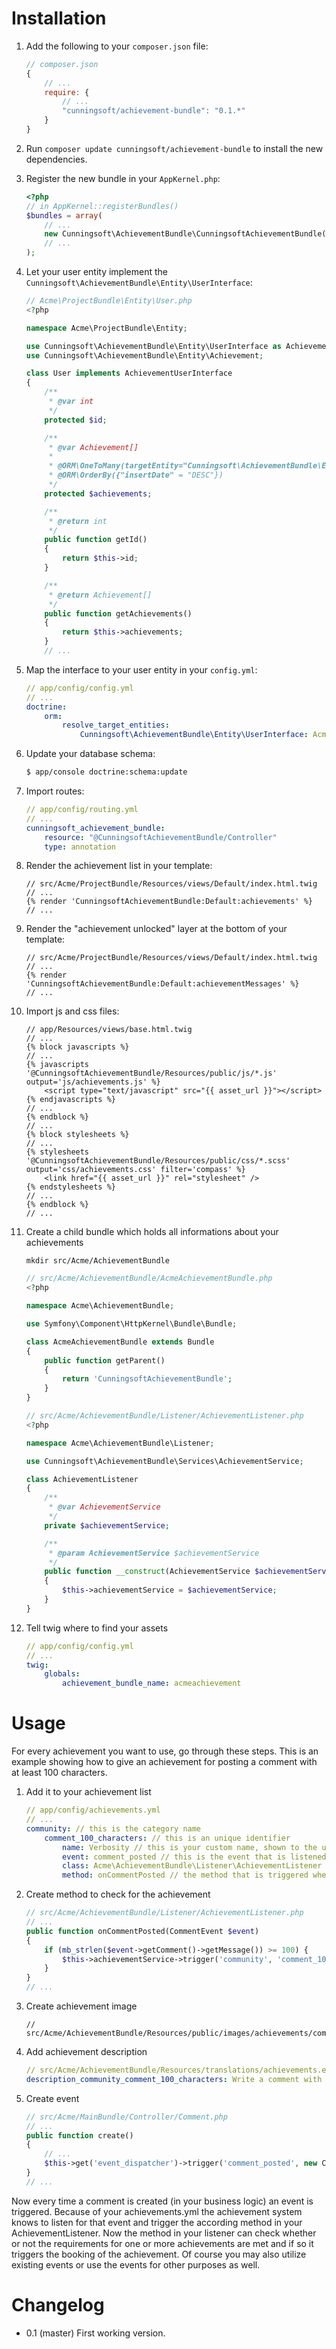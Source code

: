 Installation
============

1. Add the following to your `composer.json` file:

    ```js
    // composer.json
    {
        // ...
        require: {
            // ...
            "cunningsoft/achievement-bundle": "0.1.*"
        }
    }
    ```

2. Run `composer update cunningsoft/achievement-bundle` to install the new dependencies.

3. Register the new bundle in your `AppKernel.php`:

    ```php
    <?php
    // in AppKernel::registerBundles()
    $bundles = array(
        // ...
        new Cunningsoft\AchievementBundle\CunningsoftAchievementBundle(),
        // ...
    );
    ```

4. Let your user entity implement the `Cunningsoft\AchievementBundle\Entity\UserInterface`:

    ```php
    // Acme\ProjectBundle\Entity\User.php
    <?php

    namespace Acme\ProjectBundle\Entity;

    use Cunningsoft\AchievementBundle\Entity\UserInterface as AchievementUserInterface;
    use Cunningsoft\AchievementBundle\Entity\Achievement;

    class User implements AchievementUserInterface
    {
        /**
         * @var int
         */
        protected $id;

        /**
         * @var Achievement[]
         *
         * @ORM\OneToMany(targetEntity="Cunningsoft\AchievementBundle\Entity\Achievement", mappedBy="user")
         * @ORM\OrderBy({"insertDate" = "DESC"})
         */
        protected $achievements;

        /**
         * @return int
         */
        public function getId()
        {
            return $this->id;
        }

        /**
         * @return Achievement[]
         */
        public function getAchievements()
        {
            return $this->achievements;
        }
        // ...
    ```

5. Map the interface to your user entity in your `config.yml`:

    ```yaml
    // app/config/config.yml
    // ...
    doctrine:
        orm:
            resolve_target_entities:
                Cunningsoft\AchievementBundle\Entity\UserInterface: Acme\ProjectBundle\Entity\User
    ```

6. Update your database schema:

    ```bash
    $ app/console doctrine:schema:update
    ```

7. Import routes:

    ```yaml
    // app/config/routing.yml
    // ...
    cunningsoft_achievement_bundle:
        resource: "@CunningsoftAchievementBundle/Controller"
        type: annotation
    ```

8. Render the achievement list in your template:

    ```twig
    // src/Acme/ProjectBundle/Resources/views/Default/index.html.twig
    // ...
    {% render 'CunningsoftAchievementBundle:Default:achievements' %}
    // ...
    ```

9. Render the "achievement unlocked" layer at the bottom of your template:

    ```twig
    // src/Acme/ProjectBundle/Resources/views/Default/index.html.twig
    // ...
    {% render 'CunningsoftAchievementBundle:Default:achievementMessages' %}
    // ...
    ```

10. Import js and css files:

    ```twig
    // app/Resources/views/base.html.twig
    // ...
    {% block javascripts %}
    // ...
    {% javascripts '@CunningsoftAchievementBundle/Resources/public/js/*.js' output='js/achievements.js' %}
        <script type="text/javascript" src="{{ asset_url }}"></script>
    {% endjavascripts %}
    // ...
    {% endblock %}
    // ...
    {% block stylesheets %}
    // ...
    {% stylesheets '@CunningsoftAchievementBundle/Resources/public/css/*.scss' output='css/achievements.css' filter='compass' %}
        <link href="{{ asset_url }}" rel="stylesheet" />
    {% endstylesheets %}
    // ...
    {% endblock %}
    // ...
    ```

11. Create a child bundle which holds all informations about your achievements

    ```
    mkdir src/Acme/AchievementBundle
    ```

    ```php
    // src/Acme/AchievementBundle/AcmeAchievementBundle.php
    <?php

    namespace Acme\AchievementBundle;

    use Symfony\Component\HttpKernel\Bundle\Bundle;

    class AcmeAchievementBundle extends Bundle
    {
        public function getParent()
        {
            return 'CunningsoftAchievementBundle';
        }
    }
    ```

    ```php
    // src/Acme/AchievementBundle/Listener/AchievementListener.php
    <?php

    namespace Acme\AchievementBundle\Listener;

    use Cunningsoft\AchievementBundle\Services\AchievementService;

    class AchievementListener
    {
        /**
         * @var AchievementService
         */
        private $achievementService;

        /**
         * @param AchievementService $achievementService
         */
        public function __construct(AchievementService $achievementService)
        {
            $this->achievementService = $achievementService;
        }
    }
    ```

12. Tell twig where to find your assets

    ```yaml
    // app/config/config.yml
    // ...
    twig:
        globals:
            achievement_bundle_name: acmeachievement
    ```

Usage
=====

For every achievement you want to use, go through these steps. This is an example showing how to give an achievement for posting a comment with at least 100 characters.

1. Add it to your achievement list

    ```yaml
    // app/config/achievements.yml
    // ...
    community: // this is the category name
        comment_100_characters: // this is an unique identifier
            name: Verbosity // this is your custom name, shown to the user
            event: comment_posted // this is the event that is listened for
            class: Acme\AchievementBundle\Listener\AchievementListener // the class you handle all events in
            method: onCommentPosted // the method that is triggered when the event is dispatched
    ```

2. Create method to check for the achievement

    ```php
    // src/Acme/AchievementBundle/Listener/AchievementListener.php
    // ...
    public function onCommentPosted(CommentEvent $event)
    {
        if (mb_strlen($event->getComment()->getMessage()) >= 100) {
            $this->achievementService->trigger('community', 'comment_100_characters', $event->getAuthor());
        }
    }
    // ...
    ```

3. Create achievement image

    ```
    // src/Acme/AchievementBundle/Resources/public/images/achievements/community/comment_100_characters.png
    ```

4. Add achievement description

    ```yml
    // src/Acme/AchievementBundle/Resources/translations/achievements.en.yml
    description_community_comment_100_characters: Write a comment with at least 100 characters!
    ```

5. Create event

    ```php
    // src/Acme/MainBundle/Controller/Comment.php
    // ...
    public function create()
    {
        // ...
        $this->get('event_dispatcher')->trigger('comment_posted', new CommentEvent());
    }
    // ...

Now every time a comment is created (in your business logic) an event is triggered. Because of your achievements.yml the achievement system knows to listen for that event and trigger the according method in your AchievementListener. Now the method in your listener can check whether or not the requirements for one or more achievements are met and if so it triggers the booking of the achievement. Of course you may also utilize existing events or use the events for other purposes as well.

Changelog
=========

* 0.1 (master)
First working version.
